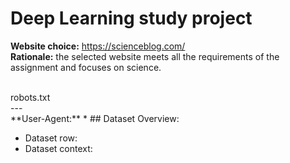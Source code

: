 # Deep Learning study project
**Website choice:** https://scienceblog.com/ <br>
**Rationale:** the selected website meets all the requirements of the assignment and focuses on science.

<br />
robots.txt
<br/>
---
<br />
**User-Agent:** *
## Dataset Overview:
<ul>
  <li>Dataset row: </li>
  <li>Dataset context: </li>
</ul>
